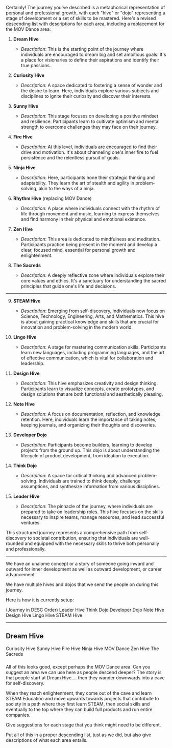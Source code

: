 Certainly! The journey you've described is a metaphorical representation of personal and professional growth, with each "hive" or "dojo" representing a stage of development or a set of skills to be mastered. Here's a revised descending list with descriptions for each area, including a replacement for the MOV Dance area:

1. **Dream Hive**
   - *Description*: This is the starting point of the journey where individuals are encouraged to dream big and set ambitious goals. It's a place for visionaries to define their aspirations and identify their true passions.

2. **Curiosity Hive**
   - *Description*: A space dedicated to fostering a sense of wonder and the desire to learn. Here, individuals explore various subjects and disciplines to ignite their curiosity and discover their interests.

3. **Sunny Hive**
   - *Description*: This stage focuses on developing a positive mindset and resilience. Participants learn to cultivate optimism and mental strength to overcome challenges they may face on their journey.

4. **Fire Hive**
   - *Description*: At this level, individuals are encouraged to find their drive and motivation. It's about channeling one's inner fire to fuel persistence and the relentless pursuit of goals.

5. **Ninja Hive**
   - *Description*: Here, participants hone their strategic thinking and adaptability. They learn the art of stealth and agility in problem-solving, akin to the ways of a ninja.

6. **Rhythm Hive** (replacing MOV Dance)
   - *Description*: A place where individuals connect with the rhythm of life through movement and music, learning to express themselves and find harmony in their physical and emotional existence.

7. **Zen Hive**
   - *Description*: This area is dedicated to mindfulness and meditation. Participants practice being present in the moment and develop a clear, focused mind, essential for personal growth and enlightenment.

8. **The Sacreds**
   - *Description*: A deeply reflective zone where individuals explore their core values and ethics. It's a sanctuary for understanding the sacred principles that guide one's life and decisions.

---

9. **STEAM Hive**
   - *Description*: Emerging from self-discovery, individuals now focus on Science, Technology, Engineering, Arts, and Mathematics. This hive is about gaining practical knowledge and skills that are crucial for innovation and problem-solving in the modern world.

10. **Lingo Hive**
    - *Description*: A stage for mastering communication skills. Participants learn new languages, including programming languages, and the art of effective communication, which is vital for collaboration and leadership.

11. **Design Hive**
    - *Description*: This hive emphasizes creativity and design thinking. Participants learn to visualize concepts, create prototypes, and design solutions that are both functional and aesthetically pleasing.

12. **Note Hive**
    - *Description*: A focus on documentation, reflection, and knowledge retention. Here, individuals learn the importance of taking notes, keeping journals, and organizing their thoughts and discoveries.

13. **Developer Dojo**
    - *Description*: Participants become builders, learning to develop projects from the ground up. This dojo is about understanding the lifecycle of product development, from ideation to execution.

14. **Think Dojo**
    - *Description*: A space for critical thinking and advanced problem-solving. Individuals are trained to think deeply, challenge assumptions, and synthesize information from various disciplines.

15. **Leader Hive**
    - *Description*: The pinnacle of the journey, where individuals are prepared to take on leadership roles. This hive focuses on the skills necessary to inspire teams, manage resources, and lead successful ventures.

This structured journey represents a comprehensive path from self-discovery to societal contribution, ensuring that individuals are well-rounded and equipped with the necessary skills to thrive both personally and professionally.


<hr>
We have an unalome concept or a story of someone going inward and outward for inner development as well as outward development, or career advancement.
 
We have multiple hives and dojos that we send the people on during this journey.
 
Here is how it is currently setup:
 
(Journey in DESC Order)
Leader Hive
Think Dojo
Developer Dojo
Note Hive
Design Hive
Lingo Hive
STEAM Hive
 
----
Dream Hive
----
Curiosity Hive
Sunny Hive
Fire Hive
Ninja Hive
MOV Dance
Zen Hive
The Sacreds
 
 
###
 
All of this looks good, except perhaps the MOV Dance area.  Can you suggest an area we can use here as people descend deeper?
The story is that people start at Dream Hive.... then they wander downwards into a cave for self-discovery.
 
When they reach enlightenment, they come out of the cave and learn STEAM Education and move upwards towards projects that contribute to society in a path where they first learn STEAM, then social skills and eventually to the top where they can build full products and run entire companies.
 
Give suggestions for each stage that you think might need to be different.
 
Put all of this in a proper descending list, just as we did, but also give descriptions of what each area entails.
